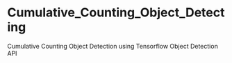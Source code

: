 # Cumulative_Counting_Object_Detecting
Cumulative Counting Object Detection using Tensorflow Object Detection API
